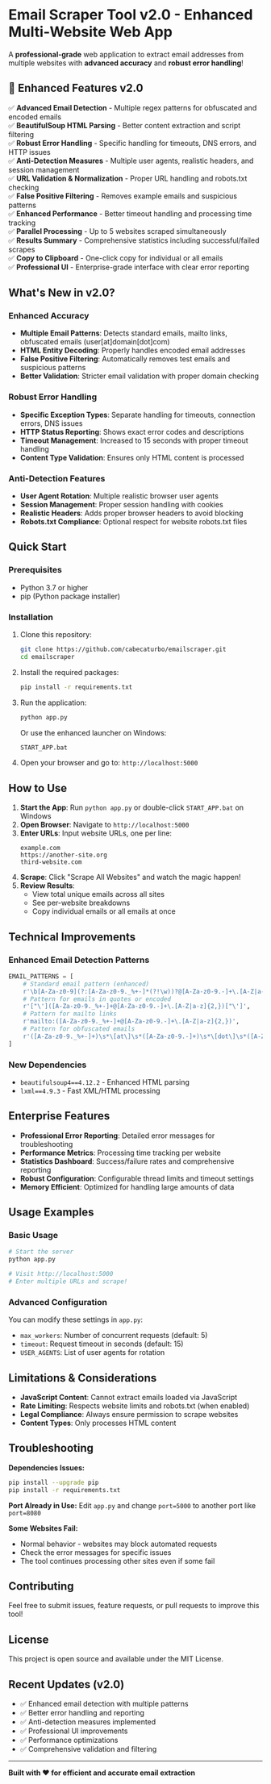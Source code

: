 ﻿# Email Scraper Tool v2.0 - Enhanced Multi-Website Web App

A **professional-grade** web application to extract email addresses from multiple websites with **advanced accuracy** and **robust error handling**!

## 🚀 Enhanced Features v2.0

✅ **Advanced Email Detection** - Multiple regex patterns for obfuscated and encoded emails  
✅ **BeautifulSoup HTML Parsing** - Better content extraction and script filtering  
✅ **Robust Error Handling** - Specific handling for timeouts, DNS errors, and HTTP issues  
✅ **Anti-Detection Measures** - Multiple user agents, realistic headers, and session management  
✅ **URL Validation & Normalization** - Proper URL handling and robots.txt checking  
✅ **False Positive Filtering** - Removes example emails and suspicious patterns  
✅ **Enhanced Performance** - Better timeout handling and processing time tracking  
✅ **Parallel Processing** - Up to 5 websites scraped simultaneously  
✅ **Results Summary** - Comprehensive statistics including successful/failed scrapes  
✅ **Copy to Clipboard** - One-click copy for individual or all emails  
✅ **Professional UI** - Enterprise-grade interface with clear error reporting

## What's New in v2.0?

### Enhanced Accuracy
- **Multiple Email Patterns**: Detects standard emails, mailto links, obfuscated emails (user[at]domain[dot]com)
- **HTML Entity Decoding**: Properly handles encoded email addresses
- **False Positive Filtering**: Automatically removes test emails and suspicious patterns
- **Better Validation**: Stricter email validation with proper domain checking

### Robust Error Handling
- **Specific Exception Types**: Separate handling for timeouts, connection errors, DNS issues
- **HTTP Status Reporting**: Shows exact error codes and descriptions
- **Timeout Management**: Increased to 15 seconds with proper timeout handling
- **Content Type Validation**: Ensures only HTML content is processed

### Anti-Detection Features
- **User Agent Rotation**: Multiple realistic browser user agents
- **Session Management**: Proper session handling with cookies
- **Realistic Headers**: Adds proper browser headers to avoid blocking
- **Robots.txt Compliance**: Optional respect for website robots.txt files

## Quick Start

### Prerequisites
- Python 3.7 or higher
- pip (Python package installer)

### Installation

1. Clone this repository:
   ```bash
   git clone https://github.com/cabecaturbo/emailscraper.git
   cd emailscraper
   ```

2. Install the required packages:
   ```bash
   pip install -r requirements.txt
   ```

3. Run the application:
   ```bash
   python app.py
   ```
   
   Or use the enhanced launcher on Windows:
   ```bash
   START_APP.bat
   ```

4. Open your browser and go to: `http://localhost:5000`

## How to Use

1. **Start the App**: Run `python app.py` or double-click `START_APP.bat` on Windows
2. **Open Browser**: Navigate to `http://localhost:5000`
3. **Enter URLs**: Input website URLs, one per line:
   ```
   example.com
   https://another-site.org
   third-website.com
   ```
4. **Scrape**: Click "Scrape All Websites" and watch the magic happen!
5. **Review Results**: 
   - View total unique emails across all sites
   - See per-website breakdowns
   - Copy individual emails or all emails at once

## Technical Improvements

### Enhanced Email Detection Patterns
```python
EMAIL_PATTERNS = [
    # Standard email pattern (enhanced)
    r'\b[A-Za-z0-9](?:[A-Za-z0-9._%+-]*(?!\w))?@[A-Za-z0-9.-]+\.[A-Z|a-z]{2,}\b',
    # Pattern for emails in quotes or encoded
    r'["\']([A-Za-z0-9._%+-]+@[A-Za-z0-9.-]+\.[A-Z|a-z]{2,})["\']',
    # Pattern for mailto links
    r'mailto:([A-Za-z0-9._%+-]+@[A-Za-z0-9.-]+\.[A-Z|a-z]{2,})',
    # Pattern for obfuscated emails
    r'([A-Za-z0-9._%+-]+)\s*\[at\]\s*([A-Za-z0-9.-]+)\s*\[dot\]\s*([A-Za-z0-9.-]+)',
]
```

### New Dependencies
- `beautifulsoup4==4.12.2` - Enhanced HTML parsing
- `lxml==4.9.3` - Fast XML/HTML processing

## Enterprise Features

- **Professional Error Reporting**: Detailed error messages for troubleshooting
- **Performance Metrics**: Processing time tracking per website
- **Statistics Dashboard**: Success/failure rates and comprehensive reporting
- **Robust Configuration**: Configurable thread limits and timeout settings
- **Memory Efficient**: Optimized for handling large amounts of data

## Usage Examples

### Basic Usage
```bash
# Start the server
python app.py

# Visit http://localhost:5000
# Enter multiple URLs and scrape!
```

### Advanced Configuration
You can modify these settings in `app.py`:
- `max_workers`: Number of concurrent requests (default: 5)
- `timeout`: Request timeout in seconds (default: 15)
- `USER_AGENTS`: List of user agents for rotation

## Limitations & Considerations

- **JavaScript Content**: Cannot extract emails loaded via JavaScript
- **Rate Limiting**: Respects website limits and robots.txt (when enabled)
- **Legal Compliance**: Always ensure permission to scrape websites
- **Content Types**: Only processes HTML content

## Troubleshooting

**Dependencies Issues:**
```bash
pip install --upgrade pip
pip install -r requirements.txt
```

**Port Already in Use:**
Edit `app.py` and change `port=5000` to another port like `port=8080`

**Some Websites Fail:**
- Normal behavior - websites may block automated requests
- Check the error messages for specific issues
- The tool continues processing other sites even if some fail

## Contributing

Feel free to submit issues, feature requests, or pull requests to improve this tool!

## License

This project is open source and available under the MIT License.

## Recent Updates (v2.0)

- ✅ Enhanced email detection with multiple patterns
- ✅ Better error handling and reporting
- ✅ Anti-detection measures implemented
- ✅ Professional UI improvements
- ✅ Performance optimizations
- ✅ Comprehensive validation and filtering

---

**Built with ❤️ for efficient and accurate email extraction**